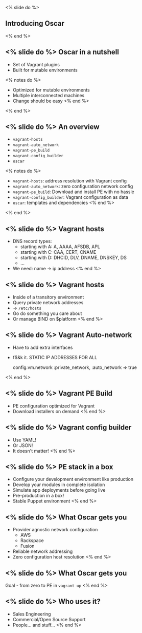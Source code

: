 <% slide do %>

Introducing Oscar
-----------------

<% end %>

<% slide do %>
Oscar in a nutshell
-------------------

  * Set of Vagrant plugins
  * Built for mutable environments

<% notes do %>
  * Optimized for mutable environments
  * Multiple interconnected machines
  * Change should be easy
<% end %>

<% end %>

<% slide do %>
An overview
-----------

  * `vagrant-hosts`
  * `vagrant-auto_network`
  * `vagrant-pe_build`
  * `vagrant-config_builder`
  * `oscar`

<% notes do %>
  * `vagrant-hosts`: address resolution with Vagrant config
  * `vagrant-auto_network`: zero configuration network config
  * `vagrant-pe_build`: Download and install PE with no hassle
  * `vagrant-config_builder`: Vagrant configuration as data
  * `oscar`: templates and dependencies
<% end %>

<% end %>

<% slide do %>
Vagrant hosts
-------------

  * DNS record types:
    * starting with A: A, AAAA, AFSDB, APL
    * starting with C: CAA, CERT, CNAME
    * starting with D: DHCID, DLV, DNAME, DNSKEY, DS
    * ...
  * We need: name -> ip address
<% end %>

<% slide do %>
Vagrant hosts
-------------

  * Inside of a transitory environment
  * Query private network addresses
  * -> `/etc/hosts`
  * Go do something you care about
  * Or manage BIND on $platform
<% end %>

<% slide do %>
Vagrant Auto-network
--------------------

  * Have to add extra interfaces
  * f$&k it. STATIC IP ADDRESSES FOR ALL

    config.vm.network :private_network, :auto_network => true

<% end %>

<% slide do %>
Vagrant PE Build
-------------

  * PE configuration optimized for Vagrant
  * Download installers on demand
<% end %>

<% slide do %>
Vagrant config builder
----------------------

  * Use YAML!
  * Or JSON!
  * It doesn't matter!
<% end %>

<% slide do %>
PE stack in a box
-----------------

  * Configure your development environment like production
  * Develop your modules in complete isolation
  * Simulate app deployments before going live
  * Pre-production in a box!
  * Stable Puppet environment
<% end %>

<% slide do %>
What Oscar gets you
-------------------

  * Provider agnostic network configuration
    * AWS
    * Rackspace
    * Fusion
  * Reliable network addressing
  * Zero configuration host resolution
<% end %>

<% slide do %>
What Oscar gets you
-------------------

Goal - from zero to PE in `vagrant up`
<% end %>

<% slide do %>
Who uses it?
------------

  * Sales Engineering
  * Commercial/Open Source Support
  * People... and stuff...
<% end %>
